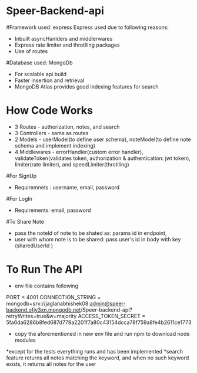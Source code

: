 # Speer-Backend-api

#Framework used: express
Express used due to following reasons:
- Inbuilt asyncHanlders and middlerwares
- Express rate limiter and throtlling packages
- Use of routes 

#Database used: MongoDb
- For scalable api build
- Faster insertion and retrieval 
- MongoDB Atlas provides good indexing features for search

# How Code Works
- 3 Routes - authorization, notes, and search
- 3 Controllers - same as routes
- 2 Models - userModel(to define user schema), noteModel(to define note schema and implement indexing)
- 4 Middlewares - errorHandler(custom error handler), validateToken(validates token, authorization & authentication: jwt token), limiter(rate limiter), and speedLimiter(throtlling)

#For SignUp
- Requiremnets : username, email, password

#For LogIn
- Requirements: email, password

#To Share Note
- pass the noteId of note to be shated as: params id in endpoint, 
- user with whom note is to be shared: pass user's id in body with key (sharedUserId )

# To Run The API
- env file contains following

PORT = 4001
CONNECTION_STRING = mongodb+srv://jaglanabhishek08:admin@speer-backend.ofjy3xn.mongodb.net/Speer-backend-api?retryWrites=true&w=majority
ACCESS_TOKEN_SECRET = 5fa6da6286b8fed687d778a2201f7a80c43154dcca78f759a8fe4b2611ce1773

- copy the aforementioned in new env file and run npm to download node modules

*except for the tests everything runs and has been implemented
*search feature returns all notes matching the keyword, and when no such keyword exists, it returns all notes for the user
